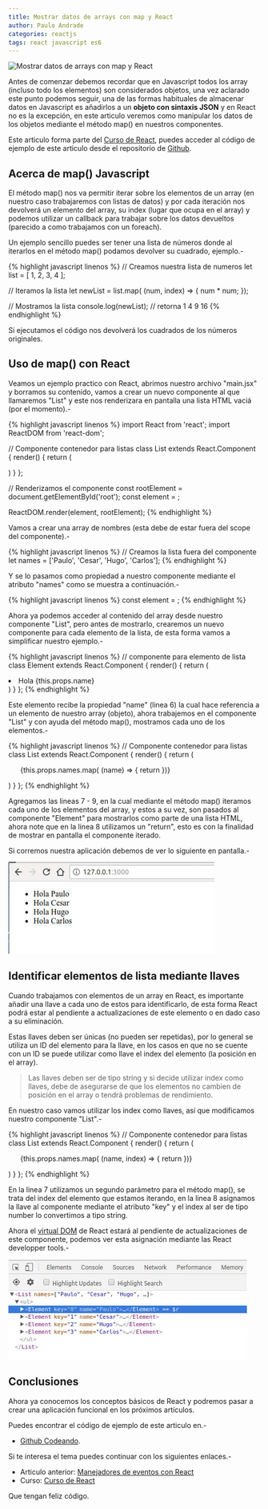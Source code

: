 ```yaml
---
title: Mostrar datos de arrays con map y React
author: Paulo Andrade
categories: reactjs
tags: react javascript es6
---
```


![Mostrar datos de arrays con map y React](http://blog.codeando.org/img/react.jpg)

Antes de comenzar debemos recordar que en Javascript todos los array (incluso todo los elementos) son considerados objetos, una vez aclarado este punto podemos seguir, una de las formas habituales de almacenar datos en Javascript es añadirlos a un **objeto con sintaxis JSON** y en React no es la excepción, en este articulo veremos como manipular los datos de los objetos mediante el método map() en nuestros componentes.

<div class="redes-background">
Este articulo forma parte del <a href="https://github.com/Codeandomx/curso-de-introduccion-a-react" target="_blank">Curso de React</a>, puedes acceder al código de ejemplo de este articulo desde el repositorio de <a href="https://github.com/Codeandomx/curso-de-introduccion-a-react/tree/04_mostrar_datos_de_array_con_map" target="_blank">Github</a>.
</div>

## Acerca de map() Javascript

El método map() nos va permitir iterar sobre los elementos de un array (en nuestro caso trabajaremos con listas de datos) y por cada iteración nos devolverá un elemento del array, su index (lugar que ocupa en el array) y podemos utilizar un callback para trabajar sobre los datos devueltos (parecido a como trabajamos con un foreach).

Un ejemplo sencillo puedes ser tener una lista de números donde al iterarlos en el método map() podamos devolver su cuadrado, ejemplo.-

<ins class="adsbygoogle"
     style="display:block; text-align:center;"
     data-ad-layout="in-article"
     data-ad-format="fluid"
     data-ad-client="ca-pub-0593566584451788"
     data-ad-slot="1426664336"></ins>
<script>
     (adsbygoogle = window.adsbygoogle || []).push({});
</script>

{% highlight javascript linenos %}
// Creamos nuestra lista de numeros
let list = [ 1, 2, 3, 4 ];

// Iteramos la lista
let newList = list.map( (num, index) => {
    num * num;
});

// Mostramos la lista
console.log(newList); // retorna 1 4 9 16
{% endhighlight %}

Si ejecutamos el código nos devolverá los cuadrados de los números originales.

## Uso de map() con React

Veamos un ejemplo practico con React, abrimos nuestro archivo "main.jsx" y borramos su contenido, vamos a crear un nuevo componente al que llamaremos "List" y este nos renderizara en pantalla una lista HTML vaciá (por el momento).-

{% highlight javascript linenos %}
import React from 'react';
import ReactDOM from 'react-dom';

// Componente contenedor para listas
class List extends React.Component
{
    render() {
        return (
            <ul></ul>
        )
    }
};

// Renderizamos el componente
const rootElement = document.getElementById('root');
const element = <List />;

ReactDOM.render(element, rootElement);
{% endhighlight %}

Vamos a crear una array de nombres (esta debe de estar fuera del scope del componente).-

{% highlight javascript linenos %}
// Creamos la lista fuera del componente
let names = ['Paulo', 'Cesar', 'Hugo', 'Carlos'];
{% endhighlight %}

Y se lo pasamos como propiedad a nuestro componente mediante el atributo "names" como se muestra a continuación.-

{% highlight javascript linenos %}
const element = <List names={names} />;
{% endhighlight %}

Ahora ya podemos acceder al contenido del array desde nuestro componente "List", pero antes de mostrarlo, crearemos un nuevo componente para cada elemento de la lista, de esta forma vamos a simplificar nuestro ejemplo.-

{% highlight javascript linenos %}
// componente para elemento de lista
class Element extends React.Component
{
    render() {
        return (
            <li>Hola {this.props.name}</li>
        )
    }
};
{% endhighlight %}

Este elemento recibe la propiedad "name" (linea 6) la cual hace referencia a un elemento de nuestro array (objeto), ahora trabajemos en el componente "List" y con ayuda del método map(), mostramos cada uno de los elementos.-

{% highlight javascript linenos %}
// Componente contenedor para listas
class List extends React.Component
{
	render() {
        return (
            <ul>
                {this.props.names.map( (name) => {
                    return <Element name={name} />
                })}
            </ul>
        )
    }
};
{% endhighlight %}

Agregamos las lineas 7 - 9, en la cual mediante el método map() iteramos cada uno de los elementos del array, y estos a su vez, son pasados al componente "Element" para mostrarlos como parte de una lista HTML, ahora note que en la linea 8 utilizamos un "return", esto es con la finalidad de mostrar en pantalla el componente iterado.

Si corremos nuestra aplicación debemos de ver lo siguiente en pantalla.-

![Ejemplo de map y React](/img/react1.jpg)

## Identificar elementos de lista mediante llaves

Cuando trabajamos con elementos de un array en React, es importante añadir una llave a cada uno de estos para identificarlo, de esta forma React podrá estar al pendiente a actualizaciones de este elemento o en dado caso a su eliminación.

Estas llaves deben ser únicas (no pueden ser repetidas), por lo general se utiliza un ID del elemento para la llave, en los casos en que no se cuente con un ID se puede utilizar como llave el index del elemento (la posición en el array).

> Las llaves deben ser de tipo string y si decide utilizar index como llaves, debe de asegurarse de que los elementos no cambien de posición en el array o tendrá problemas de rendimiento.

En nuestro caso vamos utilizar los index como llaves, así que modificamos nuestro componente "List".-

{% highlight javascript linenos %}
// Componente contenedor para listas
class List extends React.Component
{
	render() {
        return (
            <ul>
                {this.props.names.map( (name, index) => {
                    return <Element key={index.toString()} name={name} />
                })}
            </ul>
        )
    }
};
{% endhighlight %}

En la linea 7 utilizamos un segundo parámetro para el método map(), se trata del index del elemento que estamos iterando, en la linea 8 asignamos la llave al componente mediante el atributo "key" y el index al ser de tipo number lo convertimos a tipo string.

Ahora el [virtual DOM](/articulos/entendiendo-el-virtual-dom-en-react.html) de React estará al pendiente de actualizaciones de este componente, podemos ver esta asignación mediante las React developper tools.-

![usando key en React](/img/react2.jpg)

## Conclusiones

Ahora ya conocemos los conceptos básicos de React y podremos pasar a crear una aplicación funcional en los próximos artículos.

Puedes encontrar el código de ejemplo de este articulo en.-

* [Github Codeando](https://github.com/Codeandomx/curso-de-introduccion-a-react/tree/04_mostrar_datos_de_array_con_map).

Si te interesa el tema puedes continuar con los siguientes enlaces.-

* Articulo anterior: [Manejadores de eventos con React](/articulos/manejadores-de-eventos-con-react.html)
* Curso: [Curso de React](https://github.com/Codeandomx/curso-de-introduccion-a-react)

Que tengan feliz código.